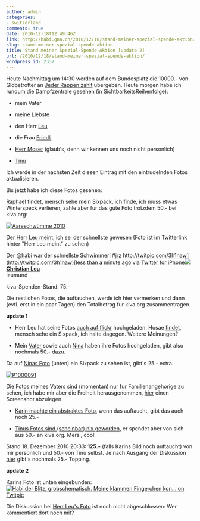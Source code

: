 ```yaml
---
author: admin
categories:
- switzerland
comments: true
date: 2010-12-18T12:49:46Z
link: http://habi.gna.ch/2010/12/18/stand-meiner-spezial-spende-aktion/
slug: stand-meiner-spezial-spende-aktion
title: Stand meiner Spezial-Spende-Aktion [update 2]
url: /2010/12/18/stand-meiner-spezial-spende-aktion/
wordpress_id: 2337
---
```


Heute Nachmittag um 14:30 werden auf dem Bundesplatz die 10000.- von Globetrotter an [Jeder Rappen zahlt](http://www.jrz.ch/www/de/drs3/jeder-rappen-zaehlt.html) ubergeben. Heute morgen habe ich rundum die Dampfzentrale gesehen (in SichtbarkeitsReihenfolge):





  
  * mein Vater


  
  * meine Liebste


  
  * den Herr [Leu](http://leumund.ch/)


  
  * die Frau [Friedli](http://www.karinfriedli.ch/)


  
  * [Herr Moser](http://twitter.com/#!/habasch) (glaub's, denn wir kennen uns noch nicht personlich)


  
  * [Tinu](http://tinus-welt.blogspot.com/)




Ich werde in der nachsten Zeit diesen Eintrag mit den eintrudelnden Fotos aktualisieren.




Bis jetzt habe ich diese Fotos gesehen:




[Raphael](http://www.flickr.com/photos/raphael_moser/5270407439/) findet, mensch sehe mein Sixpack, ich finde, ich muss etwas Winterspeck verlieren, zahle aber fur das gute Foto trotzdem 50.- bei kiva.org:

[![Aareschwümme 2010](http://farm6.static.flickr.com/5207/5270407439_08e708368c.jpg)](http://www.flickr.com/photos/raphael_moser/5270407439/)  

  

Der [Herr Leu meint](http://twitter.com/#!/leumund/statuses/16079739462615040), ich sei der schnellste gewesen (Foto ist im Twitterlink hinter "Herr Leu meint" zu sehen) 

Der @[habi](http://twitter.com/habi) war der schnellste Schwimmer! [#jrz](http://twitter.com/search?q=%23jrz)  [http://twitpic.com/3h1naw](http://twitpic.com/3h1naw)[less than a minute ago](http://twitter.com/leumund/statuses/16079739462615040) via [Twitter for iPhone](http://twitter.com/)[![](http://a3.twimg.com/profile_images/1174075451/avatar_2010_leu_new_normal.jpg)](http://twitter.com/leumund)**[Christian Leu](http://twitter.com/leumund)**  
leumund





kiva-Spenden-Stand: 75.-




Die restlichen Fotos, die auftauchen, werde ich hier vermerken und dann (evtl. erst in ein paar Tagen) den Totalbetrag fur kiva.org zusammentragen.




**update 1**




- Herr Leu hat seine Fotos [auch auf flickr](http://www.flickr.com/photos/leumund/people/habi/) hochgeladen. Hosae [findet](http://www.flickr.com/photos/leumund/5271097890/comment72157625623317342/), mensch sehe ein Sixpack, ich halte dagegen. Weitere Meinungen?




- Mein [Vater](http://www.flickr.com/photos/habiold/tags/jrz/) sowie auch [Nina](http://www.flickr.com/photos/ninahostettler/tags/jrz/) haben ihre Fotos hochgeladen, gibt also nochmals 50.- dazu.




Da auf [Ninas Foto](http://www.flickr.com/photos/ninahostettler/5271385089/) (unten) ein Sixpack zu sehen ist, gibt's 25.- extra.




[![P1000091](http://farm6.static.flickr.com/5163/5271385089_a8ec95c1e5.jpg)](http://www.flickr.com/photos/ninahostettler/5271385089/)


  

Die Fotos meines Vaters sind (momentan) nur fur Familienangehorige zu sehen, ich habe mir aber die Freiheit herausgenommen, [hier](http://cl.ly/3glh) einen Screenshot abzulegen.



- [Karin machte ein abstraktes Foto](http://habi.gna.ch/2010/12/18/stand-meiner-spezial-spende-aktion/#comment-14268), wenn das auftaucht, gibt das auch noch 25.-




- [Tinus Fotos sind (scheinbar) nix geworden](http://habi.gna.ch/2010/12/18/stand-meiner-spezial-spende-aktion/#comment-14279), er spendet aber von sich aus 50.- an kiva.org. Mersi, cool!




Stand 18. Dezember 2010 20:33: **125.-** (falls Karins Bild noch auftaucht) von mir personlich und 50.- von Tinu selbst. Je nach Ausgang der Diskussion [hier](http://www.flickr.com/photos/leumund/5271097890/) gibt's nochmals 25.- Topping.





**update 2**


Karins Foto ist unten eingebunden:
[![Habi der Blitz, grobschematisch. Meine klammen Fingerchen kon... on Twitpic](http://twitpic.com/show/thumb/3i67yp.jpg)](http://twitpic.com/3i67yp)
  

Die Diskussion bei [Herr Leu's Foto](http://flic.kr/p/92MKL7) ist noch nicht abgeschlossen: Wer kommentiert dort noch mit?

